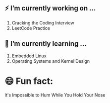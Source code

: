 ###  
## ⚡  I’m currently working on ...
1. Cracking the Coding Interview 
2. LeetCode Practice
## 📖 I’m currently learning ...
1. Embedded Linux
2. Operating Systems and Kernel Design
# 😄 Fun fact: 
 
 It's Impossible to Hum While You Hold Your Nose
 
  


